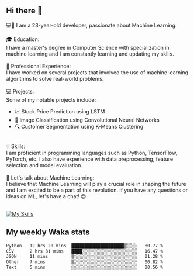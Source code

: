 ## Hi there 👋

💻🤖 I am a 23-year-old developer, passionate about Machine Learning.</br>

🎓 Education:</br>
I have a master's degree in Computer Science with specialization in machine learning and I am constantly learning and updating my skills.
</br></br>
💼 Professional Experience:</br>
I have worked on several projects that involved the use of machine learning algorithms to solve real-world problems.
</br></br>
💻 Projects:</br>
Some of my notable projects include:
</br>
- 📈 Stock Price Prediction using LSTM</br>
- 🤖 Image Classification using Convolutional Neural Networks</br>
- 🔍 Customer Segmentation using K-Means Clustering</br>
</br>
💡 Skills:</br>
I am proficient in programming languages such as Python, TensorFlow, PyTorch, etc. I also have experience with data preprocessing, feature selection and model evaluation.
</br></br>
💬 Let's talk about Machine Learning:</br>
I believe that Machine Learning will play a crucial role in shaping the future and I am excited to be a part of this revolution. If you have any questions or ideas on ML, let's have a chat! 😊
</br></br>

[![My Skills](https://skillicons.dev/icons?i=html,css,docker,express,figma,firebase,graphql,nodejs,react,ts,vue,py,pytorch)](https://skillicons.dev)

## My weekly Waka stats

<!--START_SECTION:waka-->

```txt
Python   12 hrs 20 mins  ████████████████████▒░░░░   80.77 %
CSV      2 hrs 31 mins   ████░░░░░░░░░░░░░░░░░░░░░   16.47 %
JSON     11 mins         ▒░░░░░░░░░░░░░░░░░░░░░░░░   01.28 %
Other    7 mins          ▒░░░░░░░░░░░░░░░░░░░░░░░░   00.82 %
Text     5 mins          ░░░░░░░░░░░░░░░░░░░░░░░░░   00.56 %
```

<!--END_SECTION:waka-->
